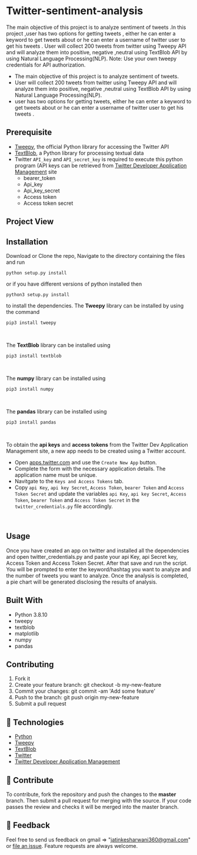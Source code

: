 # Twitter-sentiment-analysis

The main objective of this project is to analyze sentiment of tweets .In this project ,user has two options for getting tweets , either he can enter a keyword to get tweets about or he can enter a username of twitter user  to get his tweets . User will collect  200 tweets from twitter using Tweepy API and will analyze them into positive, negative ,neutral using TextBlob API by using Natural Language Processing(NLP). Note: Use your own tweepy credentials for API authorization.

- The main objective of this project is to analyze sentiment of tweets.
- User will collect 200 tweets from twitter using Tweepy API and will analyze them into positive, negative ,neutral using TextBlob API by using Natural Language Processing(NLP).
- user has two options for getting tweets, either he can enter a keyword to get tweets about or he can enter a username of twitter user to get his tweets .

## Prerequisite

* [Tweepy](http://www.tweepy.org), the official Python library for accessing the Twitter API
* [TextBlob](https://textblob.readthedocs.io/en/dev/), a Python library for processing textual data
* Twitter `API_key` and `API_secret_key` is required to execute this python program (API keys can be retrieved from [Twitter Developer Application Management](https://developer.twitter.com/) site
  - bearer_token
  - Api_key
  - Api_key_secret
  - Access token
  - Access token secret

## Project View


## Installation

Download or Clone the repo, Navigate to the directory containing the files and run
```
python setup.py install
```
or if you have different versions of python installed then
```
python3 setup.py install 
```
to install the dependencies.
The **Tweepy** library can be installed by using the command
```
pip3 install tweepy
```  
</br>

The **TextBlob** library can be installed using
```
pip3 install textblob
```  
</br>

The **numpy** library can be installed using
```
pip3 install numpy
```  
</br>

The **pandas** library can be installed using
```
pip3 install pandas
```  
</br>

To obtain the **api keys** and **access tokens** from the Twitter Dev Application Management site, a new app needs to be created using a Twitter account.

* Open [apps.twitter.com](https://apps.twitter.com/) and use the `Create New App` button.
* Complete the form with the necessary application details. The application name must be unique.
* Navitgate to the `Keys and Access Tokens` tab.
* Copy `api Key`, `api key Secret`, `Access Token`, `bearer Token` and `Access Token Secret` and update the variables `api Key`, `api key Secret`, `Access Token`, `bearer Token` and `Access Token Secret` in the `twitter_credentials.py` file accordingly.

</br>


## Usage

Once you have created an app on twitter and installed all the dependencies and open twitter_credentials.py and paste your api Key, api Secret key, Access Token and Access Token Secret. After that save and run the script. You will be prompted to enter the keyword/hashtag you want to analyze and the number of tweets you want to analyze. Once the analysis is completed, a pie chart will be generated disclosing the results of analysis.

## Built With

* Python 3.8.10
* tweepy
* textblob
* matplotlib
* numpy
* pandas

## Contributing

1. Fork it
2. Create your feature branch: git checkout -b my-new-feature
3. Commit your changes: git commit -am 'Add some feature'
4. Push to the branch: git push origin my-new-feature
5. Submit a pull request


## 🚀 Technologies

* [Python](https://www.python.org/downloads/release/python-3810/)
* [Tweepy](http://www.tweepy.org)
* [TextBlob](https://textblob.readthedocs.io/en/dev/)
* [Twitter](https://apps.twitter.com/)
* [Twitter Developer Application Management](https://developer.twitter.com/)

## 🤝 Contribute

To contribute, fork the repository and push the changes to the **master** branch. Then submit a pull request for merging with the source. If your code passes the review and checks it will be merged into the master branch.

## 💬 Feedback

Feel free to send us feedback on gmail => "jatinkesharwani360@gmail.com"  or [file an issue](https://github.com/jatinkesharwani/Twitter-Sentiment-Analysis/issues). Feature requests are always welcome.

